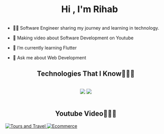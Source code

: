 <div id="user-content-toc">
  <ul align="center">
    <summary><h1 style="display: inline-block">Hi , I'm Rihab</h1></summary>
  </ul>
</div>

- 👨‍💻 Software Engineer sharing my journey and learning in technology.</br>

- 🔭 Making video about Software Development on Youtube </br>

- 🌱 I’m currently learning Flutter </br>

- 💬 Ask me about Web Development   </br>


<h2 align="center">Technologies That I Know👨🏻‍💻</h2>
<br/>
<div align="center">
    <img src="https://skillicons.dev/icons?i=react,angular,bootstrap,html,css,php,git" />
    <img src="https://skillicons.dev/icons?i=python,nodejs,javascript,java,spring,firebase,mongodb,mysql,androidstudio" /><br>
</div>

<br/>
<h2 align="center">Youtube Video👨🏻‍💻</h2>

[![Tours and Travel](https://img.youtube.com/vi/dYaMvgPZfFk/0.jpg) ](https://www.youtube.com/watch?v=dYaMvgPZfFk)
[![Ecommerce](https://img.youtube.com/vi/Wq72PiXzK7w/0.jpg)](https://www.youtube.com/watch?v=Wq72PiXzK7w)
